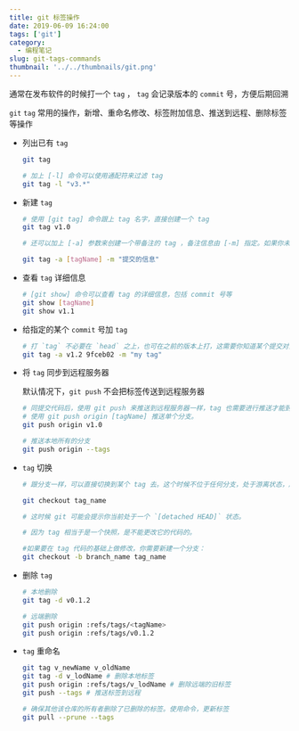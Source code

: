 ```yaml
---
title: git 标签操作
date: 2019-06-09 16:24:00
tags: ['git']
category:
  - 编程笔记
slug: git-tags-commands
thumbnail: '../../thumbnails/git.png'
---
```


通常在发布软件的时候打一个 `tag` ， `tag` 会记录版本的 `commit` 号，方便后期回溯

`git` `tag` 常用的操作，新增、重命名修改、标签附加信息、推送到远程、删除标签等操作

- 列出已有 `tag`

  ```bash
  git tag

  # 加上 [-l] 命令可以使用通配符来过滤 tag
  git tag -l "v3.*"
  ```

- 新建 `tag`

  ```bash
  # 使用 [git tag] 命令跟上 tag 名字，直接创建一个 tag
  git tag v1.0

  # 还可以加上 [-a] 参数来创建一个带备注的 tag ，备注信息由 [-m] 指定。如果你未传入 [-m] 则创建过程系统会自动为你打开编辑器让你填写备注信息

  git tag -a [tagName] -m "提交的信息"
  ```

- 查看 `tag` 详细信息

  ```bash
  # [git show] 命令可以查看 tag 的详细信息，包括 commit 号等
  git show [tagName]
  git show v1.1
  ```

- 给指定的某个 `commit` 号加 `tag`

  ```bash
  # 打 `tag` 不必要在 `head` 之上，也可在之前的版本上打，这需要你知道某个提交对象的校验和（通过 `git log` 获取，取校验和的前几位数字即可）
  git tag -a v1.2 9fceb02 -m "my tag"
  ```

- 将 `tag` 同步到远程服务器

  默认情况下，`git push` 不会把标签传送到远程服务器

  ```bash
  # 同提交代码后，使用 git push 来推送到远程服务器一样，tag 也需要进行推送才能到远端服务器。
  # 使用 git push origin [tagName] 推送单个分支。
  git push origin v1.0

  # 推送本地所有的分支
  git push origin --tags
  ```

- `tag` 切换

  ```bash
  # 跟分支一样，可以直接切换到某个 tag 去。这个时候不位于任何分支，处于游离状态，所以可以考虑基于这个 tag 创建一个分支

  git checkout tag_name

  # 这时候 git 可能会提示你当前处于一个 `[detached HEAD]` 状态。

  # 因为 tag 相当于是一个快照，是不能更改它的代码的。

  #如果要在 tag 代码的基础上做修改，你需要新建一个分支：
  git checkout -b branch_name tag_name
  ```

- 删除 `tag`

  ```bash
  # 本地删除
  git tag -d v0.1.2

  # 远端删除
  git push origin :refs/tags/<tagName>
  git push origin :refs/tags/v0.1.2
  ```

- `tag` 重命名

  ```bash
  git tag v_newName v_oldName
  git tag -d v_lodName # 删除本地标签
  git push origin :refs/tags/v_lodName # 删除远端的旧标签
  git push --tags # 推送标签到远程

  # 确保其他该仓库的所有者删除了已删除的标签。使用命令，更新标签
  git pull --prune --tags
  ```
